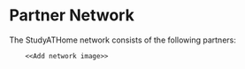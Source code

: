 # Partner Network

The StudyATHome network consists of the following partners:

        <<Add network image>>



